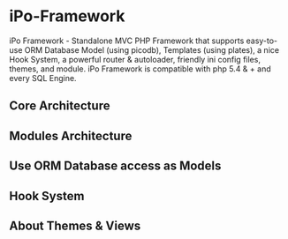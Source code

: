 # iPo-Framework
iPo Framework - Standalone MVC PHP Framework that supports easy-to-use ORM Database Model (using picodb), Templates (using plates), a nice Hook System, a powerful router &amp; autoloader, friendly ini config files, themes, and module. iPo Framework is compatible with php 5.4 &amp; + and every SQL Engine.

## Core Architecture

## Modules Architecture

## Use ORM Database access as Models

## Hook System

## About Themes & Views
